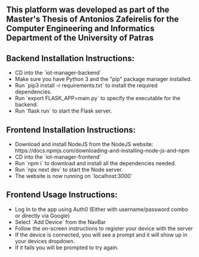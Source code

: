 <h2>This platform was developed as part of the Master's Thesis of Antonios Zafeirelis for the Computer Engineering and Informatics Department of the University of Patras</h2>

<h2>Backend Installation Instructions:</h2>
<ul>
  <li>CD into the `iot-manager-backend`</li>
  <li>Make sure you have Python 3 and the "pip" package manager installed.</li>
  <li>Run `pip3 install -r requirements.txt` to install the required dependencies.</li>
  <li>Run `export FLASK_APP=main.py` to specify the executable for the backend.</li>
  <li>Run `flask run` to start the Flask server.</li>
</ul>

<h2>Frontend Installation Instructions:</h2>
<ul>
	<li>Download and install NodeJS from the NodeJS website: https://docs.npmjs.com/downloading-and-installing-node-js-and-npm</li>
	<li>CD into the `iot-manager-frontend`</li>
	<li>Run `npm i` to download and install all the dependencies needed.</li>
	<li>Run `npx next dev` to start the Node server.</li>
	<li>The website is now running on `localhost:3000`</li>
</ul>


<h2>Frontend Usage Instructions:</h2>
<ul>
	<li>Log In to the app using Auth0 (Either with username/password combo or directly via Google)</li>
	<li>Select `Add Device` from the NavBar</li>
	<li>Follow the on-screen instructions to register your device with the server</li>
	<li>If the device is connected, you will see a prompt and it will show up in your devices dropdown.</li>
	<li>If it fails you will be prompted to try again.</li>
</ul>
